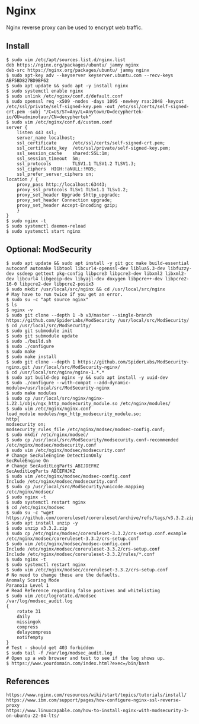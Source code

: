 Nginx
=====

Nginx reverse proxy can be used to encrypt web traffic. 

Install
-------

    $ sudo vim /etc/apt/sources.list.d/nginx.list
    deb https://nginx.org/packages/ubuntu/ jammy nginx
    deb-src https://nginx.org/packages/ubuntu/ jammy nginx
    $ sudo apt-key adv --keyserver keyserver.ubuntu.com --recv-keys ABF5BD827BD9BF62
    $ sudo apt update && sudo apt -y install nginx 
    $ sudo systemctl enable nginx
    $ sudo unlink /etc/nginx/conf.d/default.conf
    $ sudo openssl req -x509 -nodes -days 1095 -newkey rsa:2048 -keyout /etc/ssl/private/self-signed-key.pem -out /etc/ssl/certs/self-signed-crt.pem -subj "/C=US/ST=Any/L=Anytown/O=decyphertek-io/OU=adminotaur/CN=decyphertek"
    $ sudo vim /etc/nginx/conf.d/custom.conf
    server {
        listen 443 ssl;
        server_name localhost;
        ssl_certificate      /etc/ssl/certs/self-signed-crt.pem;
        ssl_certificate_key  /etc/ssl/private/self-signed-key.pem;
        ssl_session_cache    shared:SSL:1m;
        ssl_session_timeout  5m;
        ssl_protocols        TLSV1.1 TLSV1.2 TLSV1.3;
        ssl_ciphers  HIGH:!aNULL:!MD5;
        ssl_prefer_server_ciphers on;
    location / {
        proxy_pass http://localhost:63443;
        proxy_ssl_protocols TLSv1 TLSv1.1 TLSv1.2;
        proxy_set_header Upgrade $http_upgrade;
        proxy_set_header Connection upgrade;
        proxy_set_header Accept-Encoding gzip;
        }
    }
    $ sudo nginx -t
    $ sudo systemctl daemon-reload
    $ sudo systemctl start nginx

Optional: ModSecurity 
-----------

    $ sudo apt update && sudo apt install -y git gcc make build-essential autoconf automake libtool libcurl4-openssl-dev liblua5.3-dev libfuzzy-dev ssdeep gettext pkg-config libpcre3 libpcre3-dev libxml2 libxml2-dev libcurl4 libgeoip-dev libyajl-dev doxygen libpcre++-dev libpcre2-16-0 libpcre2-dev libpcre2-posix3 
    $ sudo mkdir /usr/local/src/nginx && cd /usr/local/src/nginx
    # May have to run twice if you get an error. 
    $ sudo su -c "apt source nginx"
    $ ls 
    $ nginx -v
    $ sudo git clone --depth 1 -b v3/master --single-branch https://github.com/SpiderLabs/ModSecurity /usr/local/src/ModSecurity/
    $ cd /usr/local/src/ModSecurity/
    $ sudo git submodule init
    $ sudo git submodule update
    $ sudo ./build.sh
    $ sudo ./configure
    $ sudo make
    $ sudo make install
    $ sudo git clone --depth 1 https://github.com/SpiderLabs/ModSecurity-nginx.git /usr/local/src/ModSecurity-nginx/
    $ cd /usr/local/src/nginx/nginx-1.*.*
    $ sudo apt build-dep nginx -y && sudo apt install -y uuid-dev
    $ sudo ./configure --with-compat --add-dynamic-module=/usr/local/src/ModSecurity-nginx
    $ sudo make modules
    $ sudo cp /usr/local/src/nginx/nginx-1.22.1/objs/ngx_http_modsecurity_module.so /etc/nginx/modules/
    $ sudo vim /etc/nginx/nginx.conf
    load_module modules/ngx_http_modsecurity_module.so;
    http{
    modsecurity on;
    modsecurity_rules_file /etc/nginx/modsec/modsec-config.conf;
    $ sudo mkdir /etc/nginx/modsec/
    $ sudo cp /usr/local/src/ModSecurity/modsecurity.conf-recommended /etc/nginx/modsec/modsecurity.conf
    $ sudo vim /etc/nginx/modsec/modsecurity.conf
    # Change SecRuleEngine DetectionOnly 
    SecRuleEngine On
    # Change SecAuditLogParts ABIJDEFHZ
    SecAuditLogParts ABCEFHJKZ
    $ sudo vim /etc/nginx/modsec/modsec-config.conf
    Include /etc/nginx/modsec/modsecurity.conf
    $ sudo cp /usr/local/src/ModSecurity/unicode.mapping /etc/nginx/modsec/
    $ sudo nginx -t
    $ sudo systemctl restart nginx
    $ cd /etc/nginx/modsec
    $ sudo su -c "wget https://github.com/coreruleset/coreruleset/archive/refs/tags/v3.3.2.zip"
    $ sudo apt install unzip -y
    $ sudo unzip v3.3.2.zip 
    $ sudo cp /etc/nginx/modsec/coreruleset-3.3.2/crs-setup.conf.example /etc/nginx/modsec/coreruleset-3.3.2/crs-setup.conf
    $ sudo vim /etc/nginx/modsec/modsec-config.conf
    Include /etc/nginx/modsec/coreruleset-3.3.2/crs-setup.conf
    Include /etc/nginx/modsec/coreruleset-3.3.2/rules/*.conf
    $ sudo nginx -t
    $ sudo systemctl restart nginx
    $ sudo vim /etc/nginx/modsec/coreruleset-3.3.2/crs-setup.conf
    # No need to change these are the defaults. 
    Anomaly Scoring Mode 
    Paranoia Level 1 
    # Read Reference regarding false postives and whitelisting
    $ sudo vim /etc/logrotate.d/modsec
    /var/log/modsec_audit.log
    {
        rotate 31
        daily
        missingok
        compress
        delaycompress
        notifempty
    }
    # Test - should get 403 forbidden
    $ sudo tail -f /var/log/modsec_audit.log
    # Open up a web browser and test to see if the log shows up. 
    $ https://www.yourdomain.com/index.html?exec=/bin/bash


References
----------

    https://www.nginx.com/resources/wiki/start/topics/tutorials/install/
    https://www.ibm.com/support/pages/how-configure-nginx-ssl-reverse-proxy
    https://www.linuxcapable.com/how-to-install-nginx-with-modsecurity-3-on-ubuntu-22-04-lts/
    
